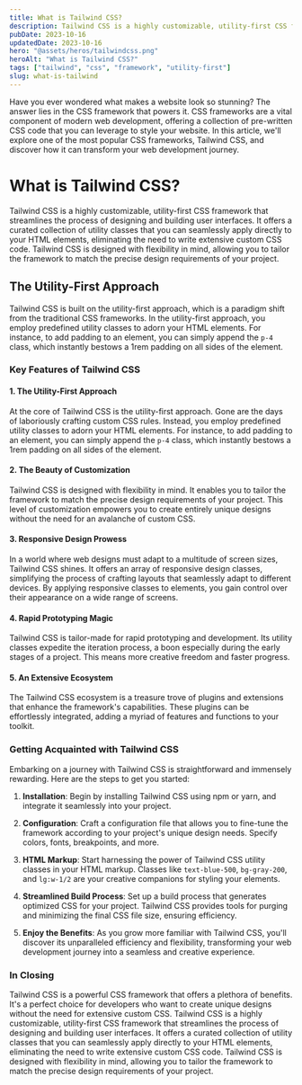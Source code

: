 ```yaml
---
title: What is Tailwind CSS?
description: Tailwind CSS is a highly customizable, utility-first CSS framework that streamlines the process of designing and building user interfaces.
pubDate: 2023-10-16
updatedDate: 2023-10-16
hero: "@assets/heros/tailwindcss.png"
heroAlt: "What is Tailwind CSS?"
tags: ["tailwind", "css", "framework", "utility-first"]
slug: what-is-tailwind
---
```


Have you ever wondered what makes a website look so stunning? The answer lies in the CSS framework that powers it. CSS frameworks are a vital component of modern web development, offering a collection of pre-written CSS code that you can leverage to style your website. In this article, we'll explore one of the most popular CSS frameworks, Tailwind CSS, and discover how it can transform your web development journey.

# What is Tailwind CSS?

Tailwind CSS is a highly customizable, utility-first CSS framework that streamlines the process of designing and building user interfaces. It offers a curated collection of utility classes that you can seamlessly apply directly to your HTML elements, eliminating the need to write extensive custom CSS code. Tailwind CSS is designed with flexibility in mind, allowing you to tailor the framework to match the precise design requirements of your project.

## The Utility-First Approach

Tailwind CSS is built on the utility-first approach, which is a paradigm shift from the traditional CSS frameworks. In the utility-first approach, you employ predefined utility classes to adorn your HTML elements. For instance, to add padding to an element, you can simply append the `p-4` class, which instantly bestows a 1rem padding on all sides of the element.

### Key Features of Tailwind CSS

#### 1. The Utility-First Approach

At the core of Tailwind CSS is the utility-first approach. Gone are the days of laboriously crafting custom CSS rules. Instead, you employ predefined utility classes to adorn your HTML elements. For instance, to add padding to an element, you can simply append the `p-4` class, which instantly bestows a 1rem padding on all sides of the element.

#### 2. The Beauty of Customization

Tailwind CSS is designed with flexibility in mind. It enables you to tailor the framework to match the precise design requirements of your project. This level of customization empowers you to create entirely unique designs without the need for an avalanche of custom CSS.

#### 3. Responsive Design Prowess

In a world where web designs must adapt to a multitude of screen sizes, Tailwind CSS shines. It offers an array of responsive design classes, simplifying the process of crafting layouts that seamlessly adapt to different devices. By applying responsive classes to elements, you gain control over their appearance on a wide range of screens.

#### 4. Rapid Prototyping Magic

Tailwind CSS is tailor-made for rapid prototyping and development. Its utility classes expedite the iteration process, a boon especially during the early stages of a project. This means more creative freedom and faster progress.

#### 5. An Extensive Ecosystem

The Tailwind CSS ecosystem is a treasure trove of plugins and extensions that enhance the framework's capabilities. These plugins can be effortlessly integrated, adding a myriad of features and functions to your toolkit.

### Getting Acquainted with Tailwind CSS

Embarking on a journey with Tailwind CSS is straightforward and immensely rewarding. Here are the steps to get you started:

1. **Installation**: Begin by installing Tailwind CSS using npm or yarn, and integrate it seamlessly into your project.

2. **Configuration**: Craft a configuration file that allows you to fine-tune the framework according to your project's unique design needs. Specify colors, fonts, breakpoints, and more.

3. **HTML Markup**: Start harnessing the power of Tailwind CSS utility classes in your HTML markup. Classes like `text-blue-500`, `bg-gray-200`, and `lg:w-1/2` are your creative companions for styling your elements.

4. **Streamlined Build Process**: Set up a build process that generates optimized CSS for your project. Tailwind CSS provides tools for purging and minimizing the final CSS file size, ensuring efficiency.

5. **Enjoy the Benefits**: As you grow more familiar with Tailwind CSS, you'll discover its unparalleled efficiency and flexibility, transforming your web development journey into a seamless and creative experience.

### In Closing

Tailwind CSS is a powerful CSS framework that offers a plethora of benefits. It's a perfect choice for developers who want to create unique designs without the need for extensive custom CSS. Tailwind CSS is a highly customizable, utility-first CSS framework that streamlines the process of designing and building user interfaces. It offers a curated collection of utility classes that you can seamlessly apply directly to your HTML elements, eliminating the need to write extensive custom CSS code. Tailwind CSS is designed with flexibility in mind, allowing you to tailor the framework to match the precise design requirements of your project.
